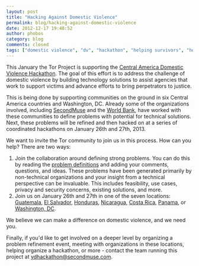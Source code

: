 ```yaml
---
layout: post
title: "Hacking Against Domestic Violence"
permalink: blog/hacking-against-domestic-violence
date: 2012-12-17 19:48:52
author: phobos
category: blog
comments: closed
tags: ["domestic violence", "dv", "hackathon", "helping survivors", "helping victims", "ipv", "nnedv", "secondmuse", "tor", "world bank"]
---
```


This January the Tor Project is supporting the [Central America Domestic Violence Hackathon](http://vdhackathon.org). The goal of this effort is to address the challenge of domestic violence by building technology solutions to assist agencies that work to support victims and advance efforts to bring perpetrators to justice.

This is being done by supporting communities on the ground in six Central America countries and Washington, DC. Already some of the organizations involved, including [SecondMuse](http://secondmuse.com) and the [World Bank](http://worldbank.org), have worked with these communities to define problems with potential for technical solutions. Next, these problems will be refined and then hacked on at a series of coordinated hackathons on January 26th and 27th, 2013.

We want to invite the Tor community to join us in this process. How can you help? There are two ways:

1.  Join the collaboration around defining strong problems. You can do this by reading the [problem definitions](http://vdhackathon.pbworks.com/w/page/61682446/FrontPage) and adding your comments, questions, and ideas. These problems have been generated primarily by non-technical organizations and your insight from a technical perspective can be invaluable. This includes feasibility, use cases, privacy and security concerns, existing solutions, and more.
2.  Join us on January 26th and 27th in one of the seven locations: [Guatemala](http://www.eventbrite.com/event/4680867601), [El Salvador](http://www.eventbrite.com/event/4680929787), [Honduras](http://www.eventbrite.com/event/4680947841), [Nicaragua](http://www.eventbrite.com/event/4680961883), [Costa Rica](http://www.eventbrite.com/event/4680917751), [Panama](http://www.eventbrite.com/event/4680981943), or [Washington, DC](http://www.eventbrite.com/event/4680815445).

We believe we can make a difference on domestic violence, and we need you.

Finally, if you'd like to get involved on a deeper level by organizing a problem refinement event, meeting with organizations in these locations, helping organize a hackathon, or more - contact the team running this project at [vdhackathon@secondmuse.com](mailto:vdhackathon@secondmuse.com).
